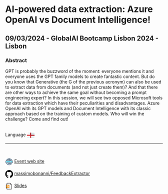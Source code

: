 # AI-powered data extraction: Azure OpenAI vs Document Intelligence!
##  09/03/2024 - GlobalAI Bootcamp Lisbon 2024 - Lisbon
### Abstract 
GPT is probably the buzzword of the moment: everyone mentions it and everyone uses the GPT family models to create fantastic content. But do you know that Generative (the G of the previous acronym) can also be used to extract data from documents (and not just create them)? And that there are other ways to achieve the same goal without becoming a prompt engineering expert? In this session, we will see two opposed Microsoft tools for data extraction which have their peculiarities and disadvantages. Azure OpenAI with its GPT models and Document Intelligence with its classic approach based on the training of custom models. Who will win the challenge? Come and find out!

<br/>
Language <img width="25" src="https://raw.githubusercontent.com/massimobonanni/massimobonanni/master/images/flagengland.svg" style="vertical-align:middle">

<br/>

---

<br/>
<p>
<img width="25" src="https://raw.githubusercontent.com/massimobonanni/massimobonanni/master/images/eventwebsite.svg" style="vertical-align:middle"> 
<a href="https://globalai.community/bootcamp/portugal-lisboa/">Event web site</a>
</p>

<p>
<img width="25" src="https://raw.githubusercontent.com/massimobonanni/massimobonanni/master/images/github.svg" style="vertical-align:middle"> 
<a href="https://github.com/massimobonanni/FeedbackExtractor" target="_blank">massimobonanni/FeedbackExtractor</a>
</p>

<p>
<img width="25" src="https://raw.githubusercontent.com/massimobonanni/massimobonanni/master/images/slides.svg" style="vertical-align:middle"> 
<a href="https://raw.githubusercontent.com/massimobonanni/massimobonanni/master/slides/GlobalAIBootcampLisbon2024.pdf">Slides</a>
</p>
